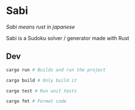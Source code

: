 # Sabi

_Sabi means rust in japanese_

Sabi is a Sudoku solver / generator made with Rust

## Dev

```sh
cargo run # Builds and run the project

cargo build # Only build it

cargo test # Run unit tests

cargo fmt # Format code
```
